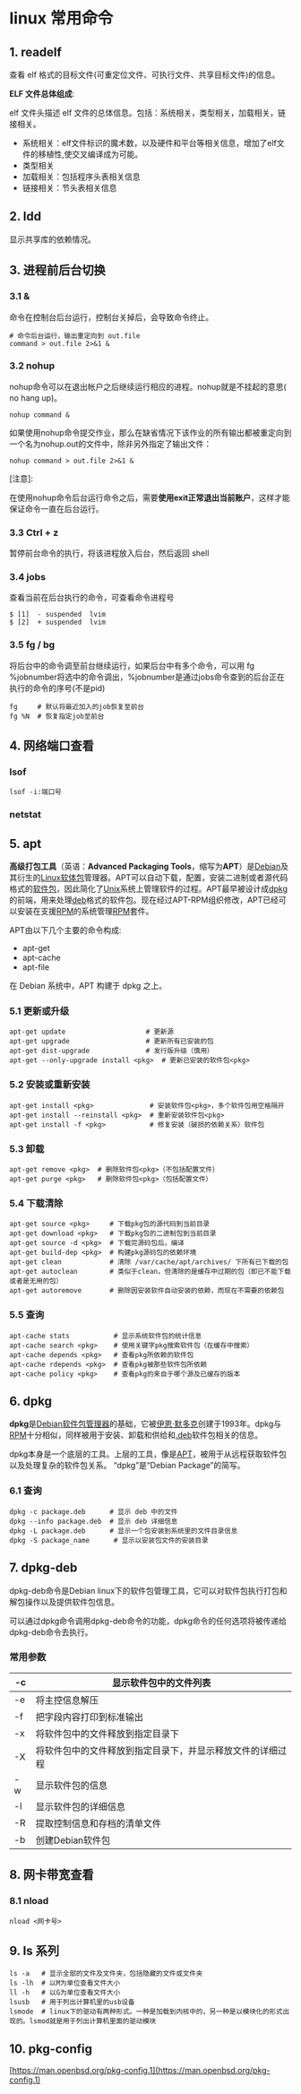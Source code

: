 # linux 常用命令

## 1. readelf

查看 elf 格式的目标文件(可重定位文件、可执行文件、共享目标文件)的信息。

**ELF 文件总体组成**:

elf 文件头描述 elf 文件的总体信息。包括：系统相关，类型相关，加载相关，链接相关。

- 系统相关：elf文件标识的魔术数，以及硬件和平台等相关信息，增加了elf文件的移植性,使交叉编译成为可能。
- 类型相关
- 加载相关：包括程序头表相关信息
- 链接相关：节头表相关信息

## 2. ldd

显示共享库的依赖情况。

## 3. 进程前后台切换

### 3.1 &

命令在控制台后台运行，控制台关掉后，会导致命令终止。

```shell
# 命令后台运行，输出重定向到 out.file
command > out.file 2>&1 &
```

### 3.2 nohup

nohup命令可以在退出帐户之后继续运行相应的进程。nohup就是不挂起的意思( no hang up)。

```shell
nohup command &
```

如果使用nohup命令提交作业，那么在缺省情况下该作业的所有输出都被重定向到一个名为nohup.out的文件中，除非另外指定了输出文件：

```
nohup command > out.file 2>&1 &
```

[注意]:

在使用nohup命令后台运行命令之后，需要**使用exit正常退出当前账户**，这样才能保证命令一直在后台运行。

### 3.3 Ctrl + z

暂停前台命令的执行，将该进程放入后台，然后返回 shell

### 3.4 jobs

查看当前在后台执行的命令，可查看命令进程号

```
$ [1]  - suspended  lvim
$ [2]  + suspended  lvim
```

### 3.5 fg / bg

将后台中的命令调至前台继续运行，如果后台中有多个命令，可以用 fg %jobnumber将选中的命令调出，%jobnumber是通过jobs命令查到的后台正在执行的命令的序号(不是pid)

```shell
fg     # 默认将最近加入的job恢复至前台
fg %N  # 恢复指定job至前台
```

## 4. 网络端口查看

### lsof

```shell
lsof -i:端口号
```

### netstat

## 5. apt

**高级打包工具**（英语：**Advanced Packaging Tools**，缩写为**APT**）是[Debian](https://www.wikiwand.com/zh-hans/Debian)及其衍生的[Linux软体包](https://www.wikiwand.com/zh-hans/软件包)管理器。APT可以自动下载，配置，安装二进制或者源代码格式的[软件包](https://www.wikiwand.com/zh-hans/软件包)，因此简化了[Unix](https://www.wikiwand.com/zh-hans/Unix)系统上管理软件的过程。APT最早被设计成[dpkg](https://www.wikiwand.com/zh-hans/Dpkg)的前端，用来处理[deb](https://www.wikiwand.com/zh-hans/Deb)格式的软件包。现在经过APT-RPM组织修改，APT已经可以安装在支援[RPM](https://www.wikiwand.com/zh-hans/RPM套件管理員)的系统管理[RPM](https://www.wikiwand.com/zh-hans/RPM套件管理員)套件。

APT由以下几个主要的命令构成:

- apt-get
- apt-cache
- apt-file

在 Debian 系统中，APT 构建于 dpkg 之上。

### 5.1 更新或升级

```shell
apt-get update                    # 更新源
apt-get upgrade                   # 更新所有已安装的包
apt-get dist-upgrade              # 发行版升级（慎用）
apt-get --only-upgrade install <pkg>  # 更新已安装的软件包<pkg>
```

### 5.2 安装或重新安装

```shell
apt-get install <pkg>              # 安装软件包<pkg>，多个软件包用空格隔开
apt-get install --reinstall <pkg>  # 重新安装软件包<pkg>
apt-get install -f <pkg>           # 修复安装（破损的依赖关系）软件包
```

### 5.3 卸载

```shell
apt-get remove <pkg>  # 删除软件包<pkg>（不包括配置文件）
apt-get purge <pkg>   # 删除软件包<pkg>（包括配置文件）
```

### 5.4 下载清除

```shell
apt-get source <pkg>     # 下载pkg包的源代码到当前目录
apt-get download <pkg>   # 下载pkg包的二进制包到当前目录
apt-get source -d <pkg>  # 下载完源码包后，编译
apt-get build-dep <pkg>  # 构建pkg源码包的依赖环境
apt-get clean            # 清除 /var/cache/apt/archives/ 下所有已下载的包
apt-get autoclean        # 类似于clean，但清除的是缓存中过期的包（即已不能下载或者是无用的包）
apt-get autoremove       # 删除因安装软件自动安装的依赖，而现在不需要的依赖包  
```

### 5.5 查询

```shell
apt-cache stats           # 显示系统软件包的统计信息
apt-cache search <pkg>    # 使用关键字pkg搜索软件包（在缓存中搜索）
apt-cache depends <pkg>   # 查看pkg所依赖的软件包
apt-cache rdepends <pkg>  # 查看pkg被那些软件包所依赖
apt-cache policy <pkg>    # 查看pkg的来自于哪个源及已缓存的版本
```

## 6. dpkg

**dpkg**是[Debian](https://www.wikiwand.com/zh-hans/Debian)[软件包管理器](https://www.wikiwand.com/zh-hans/软件包管理器)的基础，它被[伊恩·默多克](https://www.wikiwand.com/zh-hans/伊恩·默多克)创建于1993年。dpkg与[RPM](https://www.wikiwand.com/zh-hans/RPM_Package_Manager)十分相似，同样被用于安装、卸载和供给和[.deb](https://www.wikiwand.com/zh-hans/Deb)软件包相关的信息。

dpkg本身是一个底层的工具。上层的工具，像是[APT](https://www.wikiwand.com/zh-hans/高级包装工具)，被用于从远程获取软件包以及处理复杂的软件包关系。 “dpkg”是“Debian Package”的简写。

### 6.1 查询

```shell
dpkg -c package.deb      # 显示 deb 中的文件
dpkg --info package.deb  # 显示 deb 详细信息
dpkg -L package.deb      # 显示一个包安装到系统里的文件目录信息
dpkg -S package_name      # 显示以安装包文件的安装目录
```

## 7. dpkg-deb

dpkg-deb命令是Debian linux下的软件包管理工具，它可以对软件包执行打包和解包操作以及提供软件包信息。

可以通过dpkg命令调用dpkg-deb命令的功能，dpkg命令的任何选项将被传递给dpkg-deb命令去执行。

### 常用参数

| -c   | 显示软件包中的文件列表                                     |
| ---- | ---------------------------------------------------------- |
| -e   | 将主控信息解压                                             |
| -f   | 把字段内容打印到标准输出                                   |
| -x   | 将软件包中的文件释放到指定目录下                           |
| -X   | 将软件包中的文件释放到指定目录下，并显示释放文件的详细过程 |
| -w   | 显示软件包的信息                                           |
| -l   | 显示软件包的详细信息                                       |
| -R   | 提取控制信息和存档的清单文件                               |
| -b   | 创建Debian软件包                                           |

## 8. 网卡带宽查看

### 8.1 nload

```shell
nload <网卡号>
```

## 9. ls 系列

```shell
ls -a   # 显示全部的文件及文件夹，包括隐藏的文件或文件夹
ls -lh  # 以M为单位查看文件大小
ll -h   # 以G为单位查看文件大小
lsusb   # 用于列出计算机里的usb设备
lsmode  # linux下的驱动有两种形式。一种是加载到内核中的，另一种是以模块化的形式出现的。lsmod就是用于列出计算机里面的驱动模块
```

## 10. pkg-config

[https://man.openbsd.org/pkg-config.1](https://man.openbsd.org/pkg-config.1)